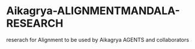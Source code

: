 # Aikagrya-ALIGNMENTMANDALA-RESEARCH
reserach for Alignment to be used by Aikagrya AGENTS and collaborators
